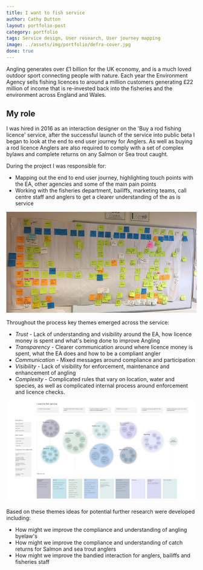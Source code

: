 ```yaml
---
title: I want to fish service
author: Cathy Dutton
layout: portfolio-post
category: portfolio
tags: Service design, User research, User journey mapping
image: ../assets/img/portfolio/defra-cover.jpg
done: true
---
```


<p class="highlight-quote">
Angling generates over £1 billion for the UK economy, and is a much loved outdoor sport connecting people with nature. Each year the Environment Agency sells fishing licences to around a million customers generating £22 million of income that is re-invested back into the fisheries and the environment across England and Wales. 
</p>


<h2 class="heading">My role</h2>

I was hired in 2016 as an interaction designer on the 'Buy a rod fishing licence' service, after the successful launch of the service into public beta I began to look at the end to end user journey for Anglers. As well as buying a rod licence Anglers are also required to comply with a set of complex bylaws and complete returns on any Salmon or Sea trout caught.


During the project I was responsible for:

* Mapping out the end to end user journey,  highlighting touch points with the EA, other agencies and some of the main pain points
* Working with the fisheries department, bailiffs, marketing teams, call centre staff and anglers to get a clearer understanding of the as is service



<section class="portfolio-images">
<div class="portfolio-piece-wrapper-full">
    <div class="portfolio-piece">
        <img src="../assets/img/portfolio/fishing-service/service-map.jpg" class="portfolio-piece__img"  alt="Service map">
    </div>
</div>
</section>


Throughout the process key themes emerged across the service: 

 * <em>Trust</em> - Lack of understanding and visibility around the EA, how licence money is spent and what's being done to improve Angling
 * <em>Transparency </em>- Clearer communication around where licence money is spent, what the EA does and how to be a compliant angler
 * <em>Communication</em> - Mixed messages around compliance and participation
 * <em>Visibility</em> - Lack of visibility for enforcement, maintenance and enhancement of angling
 * <em>Complexity</em> -  Complicated rules that vary on location, water and species, as well as complicated internal process around enforcement and licence checks. 

<section class="portfolio-images">
<div class="portfolio-piece-wrapper-full">
    <div class="portfolio-piece">
        <img src="../assets/img/portfolio/fishing-service/digital-service-map.jpg" class="portfolio-piece__img"  alt="Digital service map">
    </div>
</div>
</section>

Based on these themes ideas for potential further research were developed including: 

 * How might we improve the compliance and understanding of angling byelaw's
 * How might we improve the compliance and understanding of catch returns for Salmon and sea trout anglers
 * How might we improve the bandied interaction for anglers, bailiffs and fisheries staff





